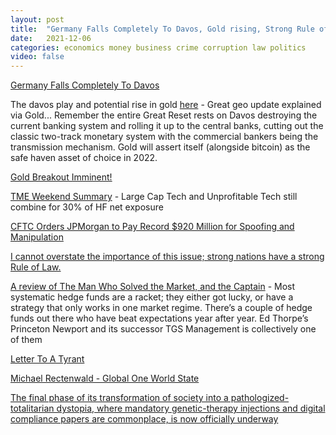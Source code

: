 ```yaml
---
layout: post
title:  "Germany Falls Completely To Davos, Gold rising, Strong Rule of Law, Man who solved the market, Global one world stat3 and letter to a tyrant"
date:   2021-12-06
categories: economics money business crime corruption law politics
video: false
---
```


[Germany Falls Completely To Davos](//www.zerohedge.com/geopolitical/germany-falls-completely-davos)

The davos play and potential rise in gold [here](//www.zerohedge.com/geopolitical/davos-making-central-bank-case-gold) - Great geo update explained via Gold...   Remember the entire Great Reset rests on Davos destroying the current banking system and rolling it up to the central banks, cutting out the classic two-track monetary system with the commercial bankers being the transmission mechanism.  Gold will assert itself (alongside bitcoin) as the safe haven asset of choice in 2022.

[Gold Breakout Imminent!](//www.zerohedge.com/commodities/gold-breakout-imminent)

[TME Weekend Summary](//www.zerohedge.com/the-market-ear/weekendobserv) - Large Cap Tech and Unprofitable Tech still combine for 30% of HF net exposure

[CFTC Orders JPMorgan to Pay Record $920 Million for Spoofing and Manipulation](//www.cftc.gov/PressRoom/PressReleases/8260-20)

[I cannot overstate the importance of this issue; strong nations have a strong Rule of Law.](//www.zerohedge.com/news/2021-12-01/leading-indicator-civilization-decline)

[A review of The Man Who Solved the Market, and the Captain](https://scottlocklin.wordpress.com/2021/11/29/a-review-of-the-man-who-solved-the-market-and-the-captain/) - Most systematic hedge funds are a racket; they either got lucky, or have a strategy that only works in one market regime. There’s a couple of hedge funds out there who have beat expectations year after year. Ed Thorpe’s Princeton Newport and its successor TGS Management is collectively one of them

[Letter To A Tyrant](//www.zerohedge.com/geopolitical/letter-tyrant)

[Michael Rectenwald - Global One World State](//im1776.com/2021/11/12/interview-michael-rectenwald/)

[The final phase of its transformation of society into a pathologized-totalitarian dystopia, where mandatory genetic-therapy injections and digital compliance papers are commonplace, is now officially underway](//www.zerohedge.com/geopolitical/cj-hopkins-pathologized-totalitarianism-101)